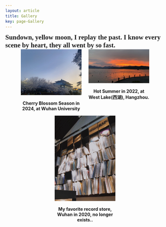 ```yaml
---
layout: article
title: Gallery
key: page-Gallery
---
```


<style>
  .roman-font {
    font-family: 'Times New Roman', Times, serif;
    font-size: 1.5em; /* Adjust the font size as needed */
    font-weight: bold;
  }
</style>
<div class="roman-font">
  Sundown, yellow moon, I replay the past. I know every scene by heart, they all went by so fast.
</div>

<div style="width: 85%; margin: 0 auto; text-align: center;">
  <div style="display: flex; justify-content: space-around;">
    <div style="width: 45%;">
      <img src="https://raw.githubusercontent.com/Pengyu-gis/Pengyu-gis.github.io/master/assets/images/%E6%AD%A6%E5%A4%A7.jpg" alt="Cherry Blossom Season in 2024, at Wuhan University" style="width: 100%;" />
      <p><strong>Cherry Blossom Season in 2024, at Wuhan University</strong></p>
    </div>
    <div style="width: 45%;">
      <img src="https://raw.githubusercontent.com/Pengyu-gis/Pengyu-gis.github.io/master/assets/images/%E8%A5%BF%E6%B9%96.jpg" alt="Hot Summer in 2022, at West Lake(西湖), Hangzhou." style="width: 100%;" />
      <p><strong>Hot Summer in 2022, at West Lake(西湖), Hangzhou.</strong></p>
    </div>
  </div>
</div>

<div style="width: 85%; margin: 0 auto; text-align: center;">
  <div style="display: flex; justify-content: space-around;">
    <div style="width: 45%;">
      <img src="https://raw.githubusercontent.com/Pengyu-gis/Pengyu-gis.github.io/master/assets/images/record.jpg" alt="My favorite record store, Wuhan in 2020, no longer exists.." style="width: 100%;" />
      <p><strong>My favorite record store, Wuhan in 2020, no longer exists..</strong></p>
    </div>
    <!-- 如果有更多图片，可以继续添加类似的代码块 -->
  </div>
</div>
